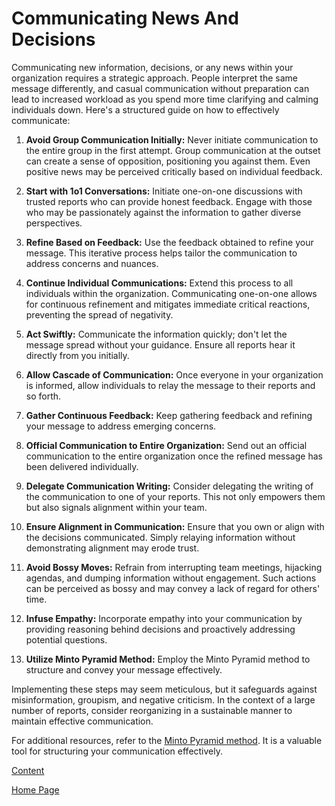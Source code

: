 # Communicating News And Decisions

Communicating new information, decisions, or any news within your organization requires a strategic approach. People interpret the same message differently, and casual communication without preparation can lead to increased workload as you spend more time clarifying and calming individuals down. Here's a structured guide on how to effectively communicate:

1. **Avoid Group Communication Initially:**
   Never initiate communication to the entire group in the first attempt. Group communication at the outset can create a sense of opposition, positioning you against them. Even positive news may be perceived critically based on individual feedback.

2. **Start with 1o1 Conversations:**
   Initiate one-on-one discussions with trusted reports who can provide honest feedback. Engage with those who may be passionately against the information to gather diverse perspectives.

3. **Refine Based on Feedback:**
   Use the feedback obtained to refine your message. This iterative process helps tailor the communication to address concerns and nuances.

4. **Continue Individual Communications:**
   Extend this process to all individuals within the organization. Communicating one-on-one allows for continuous refinement and mitigates immediate critical reactions, preventing the spread of negativity.

5. **Act Swiftly:**
   Communicate the information quickly; don't let the message spread without your guidance. Ensure all reports hear it directly from you initially.

6. **Allow Cascade of Communication:**
   Once everyone in your organization is informed, allow individuals to relay the message to their reports and so forth.

7. **Gather Continuous Feedback:**
   Keep gathering feedback and refining your message to address emerging concerns.

8. **Official Communication to Entire Organization:**
   Send out an official communication to the entire organization once the refined message has been delivered individually.

9. **Delegate Communication Writing:**
   Consider delegating the writing of the communication to one of your reports. This not only empowers them but also signals alignment within your team.

10. **Ensure Alignment in Communication:**
    Ensure that you own or align with the decisions communicated. Simply relaying information without demonstrating alignment may erode trust.

11. **Avoid Bossy Moves:**
    Refrain from interrupting team meetings, hijacking agendas, and dumping information without engagement. Such actions can be perceived as bossy and may convey a lack of regard for others' time.

12. **Infuse Empathy:**
    Incorporate empathy into your communication by providing reasoning behind decisions and proactively addressing potential questions.

13. **Utilize Minto Pyramid Method:**
    Employ the Minto Pyramid method to structure and convey your message effectively.

Implementing these steps may seem meticulous, but it safeguards against misinformation, groupism, and negative criticism. In the context of a large number of reports, consider reorganizing in a sustainable manner to maintain effective communication.

For additional resources, refer to the [Minto Pyramid method](https://untools.co/minto-pyramid). It is a valuable tool for structuring your communication effectively.

[Content](/LeadershipNotes/Content)

[Home Page](/LeadershipNotes/)

